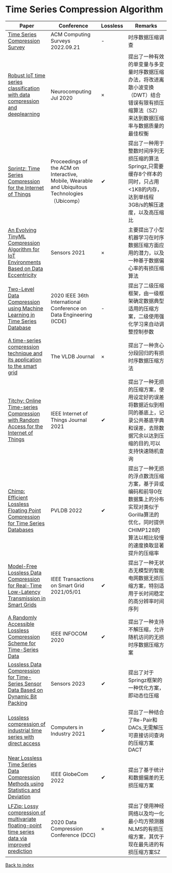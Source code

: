 # Time Series Compression Algorithm
|Paper|Conference|Lossless|Remarks
|--|--|--|--|
|[Time Series Compression Survey](https://dl.acm.org/doi/full/10.1145/3560814)|ACM Computing Surveys 2022.09.21|-|时序数据压缩调查|
|[Robust IoT time series classification with data compression and deeplearning](https://sci-hub.se/10.1016/j.neucom.2020.02.097)|Neurocomputing Jul 2020|×| 提出了一种有效的单变量与多变量时序数据压缩办法，将改进离散小波变换（DWT）结合错误有限有损压缩算法（SZ）来达到数据压缩率与数据质量的最佳权衡|
|[Sprintz: Time Series Compression for the Internet of Things](https://www.sci-hub.se/10.1145/3264903)|Proceedings of the ACM on Interactive, Mobile, Wearable and Ubiquitous Technologies（Ubicomp）|✔|提出了一种用于整数时间序列无损压缩的算法Springz,只需要缓存8个样本的同时，只占用<1KB的内存，达到单线程3GB/s的解压速度，以及高压缩比|
|[An Evolving TinyML Compression Algorithm for IoT Environments Based on Data Eccentricity](https://sci-hub.se/10.3390/s21124153)|Sensors 2021|×|主要提出了小型机器学习在时序数据压缩方面应用的潜力，以及一种基于数据偏心率的有损压缩算法|
|[Two-Level Data Compression using Machine Learning in Time Series Database](https://sci-hub.se/10.1109/icde48307.2020.00119)|2020 IEEE 36th International Conference on Data Engineering (ICDE)|-|提出了二级压缩框架，由一级框架确定数据典型适用的压缩方案，二级使用强化学习来自动调整控制参数|
|[A time-series compression technique and its application to the smart grid](https://www.sci-hub.se/10.1007/s00778-014-0368-8)|The VLDB Journal|×|提出了一种贪心分段回归的有损时序数据压缩方法|
|[Titchy: Online Time-series Compression with Random Access for the Internet of Things](https://sci-hub.se/10.1109/jiot.2021.3081868)|IEEE Internet of Things Journal 2021|✔|提出了一种无损的压缩方案，使用设定好的误差将数据近似到相同的基底上，记录公共基底字典和误差，去除数据冗余以达到压缩的目的,可以支持快速随机查询|
|[Chimp: Efficient Lossless Floating Point Compression for Time Series Databases](https://www.vldb.org/pvldb/vol15/p3058-liakos.pdf)|PVLDB 2022|✔|提出了一种无损的浮点数流压缩方案，基于异或编码和前导0在数据集上的分布实现对类似于Gorilla算法的优化，同时提供CHIMP128的算法以相比较慢的速度换取显著提升的压缩率|
|[Model-Free Lossless Data Compression for Real-Time Low-Latency Transmission in Smart Grids](https://sci-hub.se/10.1109/tsg.2020.3040370)|IEEE Transactions on Smart Grid 2021/05/01|✔|提出了一种无状态无模型的智能电网数据无损压缩方案，特别适用于长时间稳定的高分辨率时间序列|
|[A Randomly Accessible Lossless Compression Scheme for Time-Series Data](https://sci-hub.se/10.1109/infocom41043.2020.9155450)|IEEE INFOCOM 2020|✔|提出了一种支持不解压缩，允许随机访问的无损时序数据压缩方案|
|[Lossless Data Compression for Time-Series Sensor Data Based on Dynamic Bit Packing](https://www.mdpi.com/1424-8220/23/20/8575)|Sensors 2023|✔|提出了对于Springz框架的一种优化方案，即动态位压缩|
|[Lossless compression of industrial time series with direct access](https://www.sciencedirect.com/science/article/pii/S016636152100110X)|Computers in Industry 2021|✔|提出了一种结合了Re-Pair和DACs,无需解压可直接访问查询的压缩方案DACT|
|[Near Lossless Time Series Data Compression Methods using Statistics and Deviation](https://arxiv.org/pdf/2209.14162.pdf)|IEEE GlobeCom 2022|✔|提出了基于统计和数据偏差的无损压缩方案|
|[LFZip: Lossy compression of multivariate floating-point time series data via improved prediction](https://sci-hub.se/10.1109/dcc47342.2020.00042)|2020 Data Compression Conference (DCC)|×|提出了使用神经网络以及均一化最小均方预测器NLMS的有损压缩方案，其优于现在最先进的有损压缩方案SZ|
[Back to index](../README.md)